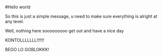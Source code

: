 #Hello world

So this is just a simple message, u need to make sure everything is alright at any level. 

Well, nothing here sooooooooo get out and have a nice day

KONTOLLLLLLL!!!!!!

BEGO LO GOBLOKKK!

